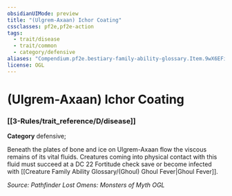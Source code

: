 ```yaml
---
obsidianUIMode: preview
title: "(Ulgrem-Axaan) Ichor Coating"
cssclasses: pf2e,pf2e-action
tags:
  - trait/disease
  - trait/common
  - category/defensive
aliases: "Compendium.pf2e.bestiary-family-ability-glossary.Item.9wX6EFimVFYFZjD7"
license: OGL
---
```

# (Ulgrem-Axaan) Ichor Coating

### [[3-Rules/trait_reference/D/disease]]

**Category** defensive; 




Beneath the plates of bone and ice on Ulgrem-Axaan flow the viscous remains of its vital fluids. Creatures coming into physical contact with this fluid must succeed at a DC 22 Fortitude check save or become infected with [[Creature Family Ability Glossary/(Ghoul) Ghoul Fever|Ghoul Fever]].

*Source: Pathfinder Lost Omens: Monsters of Myth*
*OGL*